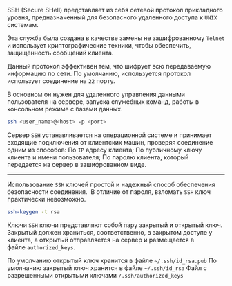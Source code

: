 SSH (Secure SHell) представляет из себя сетевой протокол прикладного уровня, предназначенный для безопасного удаленного доступа к `UNIX` системам. 

Эта служба была создана в качестве замены не зашифрованному `Telnet` и использует криптографические техники, чтобы обеспечить, защищённость сообщений клиента.

Данный протокол эффективен тем, что шифрует всю передаваемую информацию по сети. По умолчанию, используется протокол использует соединение на `22` порту.

В основном он нужен для удаленного управления данными пользователя на сервере, запуска служебных команд, работы в консольном режиме с базами данных.

```sh
ssh <user_name>@<host> -p <port>
```

Сервер `SSH` устанавливается на операционной системе и принимает входящие подключения от клиентских машин, проверяя соединение одним из способов:
По `IP` адресу клиента; По публичному ключу клиента и имени пользователя; 
По паролю клиента, который передается на сервер в зашифрованном виде.

---

Использование `SSH` ключей простой и надежный способ обеспечения безопасности соединения.  В отличие от пароля, взломать `SSH` ключ практически невозможно.

```sh
ssh-keygen -t rsa
```

Ключи `SSH` ключи представляют собой пару закрытый и открытый ключ. Закрытый должен храниться, соответственно, в закрытом доступе у клиента, а открытый отправляется на сервер и размещается в файле `authorized_keys`.

По умолчанию открытый ключ хранится в файле `~/.ssh/id_rsa.pub`
По умолчанию закрытый ключ хранится в файле `~/.ssh/id_rsa`
Файл с разрешенными открытыми ключами `/.ssh/authorized_keys`


